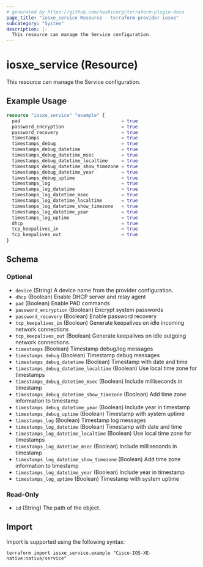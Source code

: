 ```yaml
---
# generated by https://github.com/hashicorp/terraform-plugin-docs
page_title: "iosxe_service Resource - terraform-provider-iosxe"
subcategory: "System"
description: |-
  This resource can manage the Service configuration.
---
```


# iosxe_service (Resource)

This resource can manage the Service configuration.

## Example Usage

```terraform
resource "iosxe_service" "example" {
  pad                                     = true
  password_encryption                     = true
  password_recovery                       = true
  timestamps                              = true
  timestamps_debug                        = true
  timestamps_debug_datetime               = true
  timestamps_debug_datetime_msec          = true
  timestamps_debug_datetime_localtime     = true
  timestamps_debug_datetime_show_timezone = true
  timestamps_debug_datetime_year          = true
  timestamps_debug_uptime                 = true
  timestamps_log                          = true
  timestamps_log_datetime                 = true
  timestamps_log_datetime_msec            = true
  timestamps_log_datetime_localtime       = true
  timestamps_log_datetime_show_timezone   = true
  timestamps_log_datetime_year            = true
  timestamps_log_uptime                   = true
  dhcp                                    = true
  tcp_keepalives_in                       = true
  tcp_keepalives_out                      = true
}
```

<!-- schema generated by tfplugindocs -->
## Schema

### Optional

- `device` (String) A device name from the provider configuration.
- `dhcp` (Boolean) Enable DHCP server and relay agent
- `pad` (Boolean) Enable PAD commands
- `password_encryption` (Boolean) Encrypt system passwords
- `password_recovery` (Boolean) Enable password recovery
- `tcp_keepalives_in` (Boolean) Generate keepalives on idle incoming network connections
- `tcp_keepalives_out` (Boolean) Generate keepalives on idle outgoing network connections
- `timestamps` (Boolean) Timestamp debug/log messages
- `timestamps_debug` (Boolean) Timestamp debug messages
- `timestamps_debug_datetime` (Boolean) Timestamp with date and time
- `timestamps_debug_datetime_localtime` (Boolean) Use local time zone for timestamps
- `timestamps_debug_datetime_msec` (Boolean) Include milliseconds in timestamp
- `timestamps_debug_datetime_show_timezone` (Boolean) Add time zone information to timestamp
- `timestamps_debug_datetime_year` (Boolean) Include year in timestamp
- `timestamps_debug_uptime` (Boolean) Timestamp with system uptime
- `timestamps_log` (Boolean) Timestamp log messages
- `timestamps_log_datetime` (Boolean) Timestamp with date and time
- `timestamps_log_datetime_localtime` (Boolean) Use local time zone for timestamps
- `timestamps_log_datetime_msec` (Boolean) Include milliseconds in timestamp
- `timestamps_log_datetime_show_timezone` (Boolean) Add time zone information to timestamp
- `timestamps_log_datetime_year` (Boolean) Include year in timestamp
- `timestamps_log_uptime` (Boolean) Timestamp with system uptime

### Read-Only

- `id` (String) The path of the object.

## Import

Import is supported using the following syntax:

```shell
terraform import iosxe_service.example "Cisco-IOS-XE-native:native/service"
```

